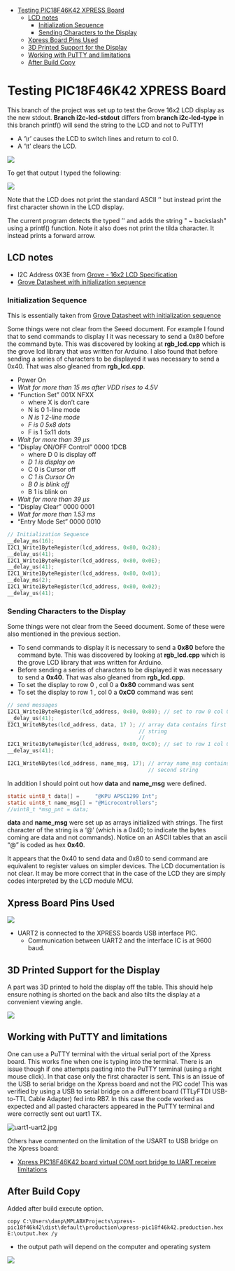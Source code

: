  - [Testing PIC18F46K42 XPRESS
    Board](#testing-pic18f46k42-xpress-board)
      - [LCD notes](#lcd-notes)
          - [Initialization Sequence](#initialization-sequence)
          - [Sending Characters to the
            Display](#sending-characters-to-the-display)
      - [Xpress Board Pins Used](#xpress-board-pins-used)
      - [3D Printed Support for the
        Display](#d-printed-support-for-the-display)
      - [Working with PuTTY and
        limitations](#working-with-putty-and-limitations)
      - [After Build Copy](#after-build-copy)

<!---
use 
pandoc -s --toc -t html5 -c pandocbd.css README.pandoc.md -o index.html

pandoc -s --toc -t gfm README.pandoc.md -o README.md
-->

# Testing PIC18F46K42 XPRESS Board

This branch of the project was set up to test the Grove 16x2 LCD display
as the new stdout. **Branch i2c-lcd-stdout** differs from **branch
i2c-lcd-type** in this branch printf() will send the string to the LCD
and not to PuTTY\!

  - A ‘\\r’ causes the LCD to switch lines and return to col 0.
  - A ‘\\t’ clears the LCD.

![](images/backslash_test.jpg)

To get that output I typed the following:

![](images/backslash_test.png)

Note that the LCD does not print the standard ASCII ’' but instead print
the first character shown in the LCD display.

The current program detects the typed ’' and adds the string " \~
backslash" using a printf() function. Note it also does not print the
tilda character. It instead prints a forward arrow.

## LCD notes

  - I2C Address 0X3E from [Grove - 16x2 LCD
    Specification](https://wiki.seeedstudio.com/Grove-16x2_LCD_Series/#specification)
  - [Grove Datasheet with initialization
    sequence](https://raw.githubusercontent.com/SeeedDocument/Grove-16x2_LCD_Series/master/res/JDH_1804_Datasheet.pdf)

### Initialization Sequence

This is essentially taken from [Grove Datasheet with initialization
sequence](https://raw.githubusercontent.com/SeeedDocument/Grove-16x2_LCD_Series/master/res/JDH_1804_Datasheet.pdf)

Some things were not clear from the Seeed document. For example I found
that to send commands to display I it was necessary to send a 0x80
before the command byte. This was discovered by looking at
**rgb\_lcd.cpp** which is the grove lcd library that was written for
Arduino. I also found that before sending a series of characters to be
displayed it was necessary to send a 0x40. That was also gleaned from
**rgb\_lcd.cpp**.

  - Power On
  - *Wait for more than 15 ms after VDD rises to 4.5V*
  - “Function Set” 001X NFXX
      - where X is don’t care
      - N is 0 1-line mode
      - *N is 1 2-line mode*  
      - *F is 0 5x8 dots*  
      - F is 1 5x11 dots
  - *Wait for more than 39 µs*
  - “Display ON/OFF Control” 0000 1DCB
      - where D 0 is display off
      - *D 1 is display on*
      - C 0 is Cursor off
      - *C 1 is Cursor On*
      - *B 0 is blink off*
      - B 1 is blink on
  - *Wait for more than 39 µs*
  - “Display Clear” 0000 0001
  - *Wait for more than 1.53 ms*
  - “Entry Mode Set” 0000 0010

<!-- end list -->

``` c
// Initialization Sequence
__delay_ms(16); 
I2C1_Write1ByteRegister(lcd_address, 0x80, 0x28);
__delay_us(41);
I2C1_Write1ByteRegister(lcd_address, 0x80, 0x0E);
__delay_us(41);
I2C1_Write1ByteRegister(lcd_address, 0x80, 0x01);
__delay_ms(2); 
I2C1_Write1ByteRegister(lcd_address, 0x80, 0x02);
__delay_us(41);
```

### Sending Characters to the Display

Some things were not clear from the Seeed document. Some of these were
also mentioned in the previous section.

  - To send commands to display it is necessary to send a **0x80**
    before the command byte. This was discovered by looking at
    **rgb\_lcd.cpp** which is the grove LCD library that was written for
    Arduino.
  - Before sending a series of characters to be displayed it was
    necessary to send a **0x40**. That was also gleaned from
    **rgb\_lcd.cpp**.
  - To set the display to row 0 , col 0 a **0x80** command was sent
  - To set the display to row 1 , col 0 a **0xC0** command was sent

<!-- end list -->

``` c
// send messages
I2C1_Write1ByteRegister(lcd_address, 0x80, 0x80); // set to row 0 col 0
__delay_us(41);
I2C1_WriteNBytes(lcd_address, data, 17 ); // array data contains first 
                                          // string
                                          // 
I2C1_Write1ByteRegister(lcd_address, 0x80, 0xC0); // set to row 1 col 0
__delay_us(41);

I2C1_WriteNBytes(lcd_address, name_msg, 17); // array name_msg contains
                                             // second string
```

In addition I should point out how **data** and **name\_msg** were
defined.

``` c
static uint8_t data[] =     "@KPU APSC1299 Int";
static uint8_t name_msg[] = "@Microcontrollers";
//uint8_t *msg_pnt = data;
```

**data** and **name\_msg** were set up as arrays initialized with
strings. The first character of the string is a ‘@’ (which is a 0x40; to
indicate the bytes coming are data and not commands). Notice on an ASCII
tables that an ascii “@” is coded as hex **0x40**.

It appears that the 0x40 to send data and 0x80 to send command are
equivalent to register values on simpler devices. The LCD documentation
is not clear. It may be more correct that in the case of the LCD they
are simply codes interpreted by the LCD module MCU.

## Xpress Board Pins Used

![](images/pins.png)

  - UART2 is connected to the XPRESS boards USB interface PIC.
      - Communication between UART2 and the interface IC is at 9600
        baud.

## 3D Printed Support for the Display

A part was 3D printed to hold the display off the table. This should
help ensure nothing is shorted on the back and also tilts the display at
a convenient viewing angle.

![](images/3D-support.jpg)

## Working with PuTTY and limitations

One can use a PuTTY terminal with the virtual serial port of the Xpress
board. This works fine when one is typing into the terminal. There is an
issue though if one attempts pasting into the PuTTY terminal (using a
right mouse click). In that case only the first character is sent. This
is an issue of the USB to serial bridge on the Xpress board and not the
PIC code\! This was verified by using a USB to serial bridge on a
different board (TTLyFTDI USB-to-TTL Cable Adapter) fed into RB7. In
this case the code worked as expected and all pasted characters appeared
in the PuTTY terminal and were correctly sent out uart1 TX.

![uart1-uart2.jpg](images/uart1-uart2.jpg)

Others have commented on the limitation of the USART to USB bridge on
the Xpress board:

  - [Xpress PIC18F46K42 board virtual COM port bridge to UART receive
    limitations](https://www.microchip.com/forums/m1097510.aspx)

## After Build Copy

Added after build execute option.

    copy C:\Users\danp\MPLABXProjects\xpress-pic18f46k42\dist\default\production\xpress-pic18f46k42.production.hex E:\output.hex /y

  - the output path will depend on the computer and operating system

![](images/after-build.png)

